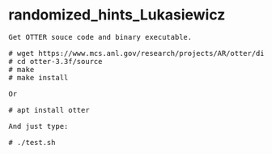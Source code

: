 # randomized_hints_Lukasiewicz

<pre>
Get OTTER souce code and binary executable.

# wget https://www.mcs.anl.gov/research/projects/AR/otter/dist33/otter-3.3f.tar.gz
# cd otter-3.3f/source
# make 
# make install

Or

# apt install otter

And just type:

# ./test.sh
</pre>


